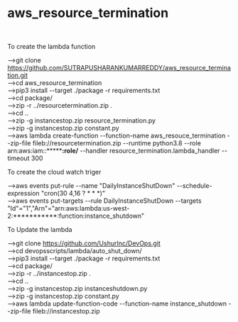 # aws_resource_termination
<br />

To create the lambda function <br />

-->git clone https://github.com/SUTRAPUSHARANKUMARREDDY/aws_resource_termination.git<br />
-->cd aws_resource_termination<br />
-->pip3 install --target ./package -r requirements.txt<br />
-->cd package/<br />
-->zip -r ../resourcetermination.zip .<br />
-->cd ..<br />
-->zip -g instancestop.zip resource_termination.py <br />
-->zip -g instancestop.zip constant.py <br />
-->aws lambda create-function --function-name aws_resouce_termination --zip-file fileb://resourcetermination.zip --runtime python3.8 --role arn:aws:iam::***********:role/****** --handler resource_termination.lambda_handler --timeout 300<br />


To create the cloud watch triger <br />

-->aws events put-rule --name "DailyInstanceShutDown" --schedule-expression "cron(30 4,16 ? * * *)"<br />
-->aws events put-targets --rule DailyInstanceShutDown --targets "Id"="1","Arn"="arn:aws:lambda:us-west-2:***********:function:instance_shutdown"<br />


To Update the lambda

-->git clone https://github.com/UshurInc/DevOps.git<br />
-->cd devopsscripts/lambda/auto_shut_down/<br />
-->pip3 install --target ./package -r requirements.txt<br />
-->cd package/<br />
-->zip -r ../instancestop.zip .<br />
-->cd ..<br />
-->zip -g instancestop.zip instanceshutdown.py<br />
-->zip -g instancestop.zip constant.py <br />
-->aws lambda update-function-code --function-name instance_shutdown --zip-file fileb://instancestop.zip<br />
